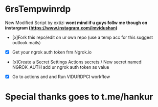 # 6rsTempwinrdp

New Modified Script by extizi **wont mind if u guys follw me though on instargram (https://www.instagram.com/imvidushan)**

- [x]Fork this repo/edit on ur own repo (use a temp acc for this suggest outlook mails)
- [x] Get your ngrok auth token frm Ngrok.io
- [x]Create a Secret Settings Actions secrets / New secret  named NGROK_AUTH add ur ngrok auth token as value
- [x] Go to actions and and Run VIDURDPCI workflow
# Special thanks goes to t.me/hankur
